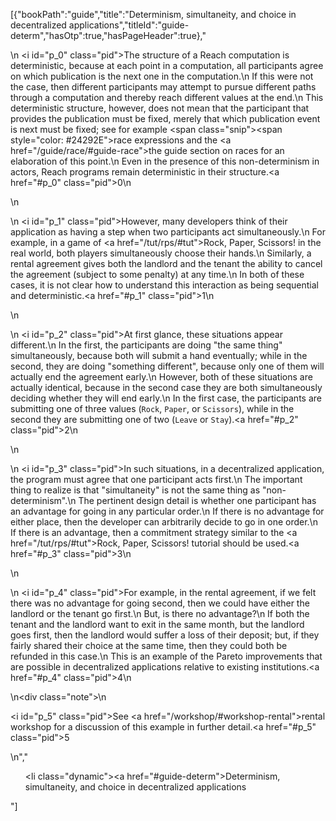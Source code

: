 [{"bookPath":"guide","title":"Determinism, simultaneity, and choice in decentralized applications","titleId":"guide-determ","hasOtp":true,"hasPageHeader":true},"<p>\n  <i id=\"p_0\" class=\"pid\"></i>The structure of a Reach computation is deterministic, because at each point in a computation, all participants agree on which publication is the next one in the computation.\n  If this were not the case, then different participants may attempt to pursue different paths through a computation and thereby reach different values at the end.\n  This deterministic structure, however, does not mean that the participant that provides the publication must be fixed, merely that which publication event is next must be fixed; see for example <span class=\"snip\"><span style=\"color: #24292E\">race</span></span> expressions and the <a href=\"/guide/race/#guide-race\">the guide section on races</a> for an elaboration of this point.\n  Even in the presence of this non-determinism in actors, Reach programs remain deterministic in their structure.<a href=\"#p_0\" class=\"pid\">0</a>\n</p>\n<p>\n  <i id=\"p_1\" class=\"pid\"></i>However, many developers think of their application as having a step when two participants act simultaneously.\n  For example, in a game of <a href=\"/tut/rps/#tut\">Rock, Paper, Scissors!</a> in the real world, both players simultaneously choose their hands.\n  Similarly, a rental agreement gives both the landlord and the tenant the ability to cancel the agreement (subject to some penalty) at any time.\n  In both of these cases, it is not clear how to understand this interaction as being sequential and deterministic.<a href=\"#p_1\" class=\"pid\">1</a>\n</p>\n<p>\n  <i id=\"p_2\" class=\"pid\"></i>At first glance, these situations appear different.\n  In the first, the participants are doing \"the same thing\" simultaneously, because both will submit a hand eventually; while in the second, they are doing \"something different\", because only one of them will actually end the agreement early.\n  However, both of these situations are actually identical, because in the second case they are both simultaneously deciding whether they will end early.\n  In the first case, the participants are submitting one of three values (<code>Rock</code>, <code>Paper</code>, or <code>Scissors</code>), while in the second they are submitting one of two (<code>Leave</code> or <code>Stay</code>).<a href=\"#p_2\" class=\"pid\">2</a>\n</p>\n<p>\n  <i id=\"p_3\" class=\"pid\"></i>In such situations, in a decentralized application, the program must agree that one participant acts first.\n  The important thing to realize is that \"simultaneity\" is not the same thing as \"non-determinism\".\n  The pertinent design detail is whether one participant has an advantage for going in any particular order.\n  If there is no advantage for either place, then the developer can arbitrarily decide to go in one order.\n  If there is an advantage, then a commitment strategy similar to the <a href=\"/tut/rps/#tut\">Rock, Paper, Scissors! tutorial</a> should be used.<a href=\"#p_3\" class=\"pid\">3</a>\n</p>\n<p>\n  <i id=\"p_4\" class=\"pid\"></i>For example, in the rental agreement, if we felt there was no advantage for going second, then we could have either the landlord or the tenant go first.\n  But, is there no advantage?\n  If both the tenant and the landlord want to exit in the same month, but the landlord goes first, then the landlord would suffer a loss of their deposit; but, if they fairly shared their choice at the same time, then they could both be refunded in this case.\n  This is an example of the Pareto improvements that are possible in decentralized applications relative to existing institutions.<a href=\"#p_4\" class=\"pid\">4</a>\n</p>\n<div class=\"note\">\n  <p><i id=\"p_5\" class=\"pid\"></i>See <a href=\"/workshop/#workshop-rental\">rental workshop</a> for a discussion of this example in further detail.<a href=\"#p_5\" class=\"pid\">5</a></p>\n</div>","<ul><li class=\"dynamic\"><a href=\"#guide-determ\">Determinism, simultaneity, and choice in decentralized applications</a></li></ul>"]